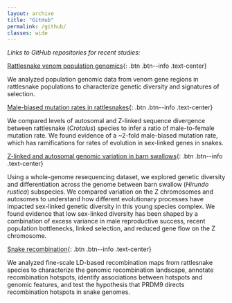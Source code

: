 ```yaml
---
layout: archive
title: "GitHub"
permalink: /github/
classes: wide
---
```


*Links to GitHub repositories for recent studies:*

[Rattlesnake venom population genomics](https://github.com/drewschield/venom_population_genomics){: .btn .btn--info .text-center}

We analyzed population genomic data from venom gene regions in rattlesnake populations to characterize genetic diversity and signatures of selection.

[Male-biased mutation rates in rattlesnakes](https://github.com/drewschield/male-biased_mutation_crotalus){: .btn .btn--info .text-center}

We compared levels of autosomal and Z-linked sequence divergence between rattlesnake (*Crotalus*) species to infer a ratio of male-to-female mutation rate. We found evidence of a ~2-fold male-biased mutation rate, which has ramifications for rates of evolution in sex-linked genes in snakes.

[Z-linked and autosomal genomic variation in barn swallows](https://github.com/drewschield/Z-chromosome_analysis_hirundo){: .btn .btn--info .text-center}

Using a whole-genome resequencing dataset, we explored genetic diversity and differentiation across the genome between barn swallow (*Hirundo rustica*) subspecies. We compared variation on the Z chromosomes and autosomes to understand how different evolutionary processes have impacted sex-linked genetic diversity in this young species complex. We found evidence that low sex-linked diversity has been shaped by a combination of excess variance in male reproductive success, recent population bottlenecks, linked selection, and reduced gene flow on the Z chromosome.

[Snake recombination](https://github.com/drewschield/recombination){: .btn .btn--info .text-center}

We analyzed fine-scale LD-based recombination maps from rattlesnake species to characterize the genomic recombination landscape, annotate recombination hotspots, identify associations between hotspots and genomic features, and test the hypothesis that PRDM9 directs recombination hotspots in snake genomes.